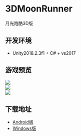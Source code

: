 # 3DMoonRunner
月光跑酷3D版  

## 开发环境  
* Unity2018.2.3f1 + C# + vs2017  

## 游戏预览  
![](./Previewspreviews1.png)  
![](./Previewspreviews2.png)  
![](./Previewspreviews3.png)  

## 下载地址  
* [Android版](https://github.com/XINCGer/3DMoonRunner/releases/download/0.0.1Beta/Android.0.0.1Beta.apk)  
* [Windows版](https://github.com/XINCGer/3DMoonRunner/releases/download/0.0.1Beta/Window.0.0.1Beta.rar)  
